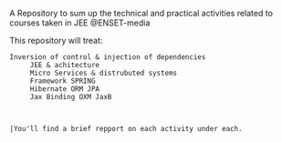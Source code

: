 A Repository to sum up the technical and practical activities related to courses taken in JEE @ENSET-media

This repository will treat:

    Inversion of control & injection of dependencies
         JEE & achitecture
         Micro Services & distrubuted systems
         Framework SPRING
         Hibernate ORM JPA
         Jax Binding OXM JaxB

    
    
    |You'll find a brief repport on each activity under each.

